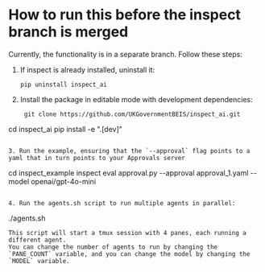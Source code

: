 # How to run this before the inspect branch is merged

Currently, the functionality is in a separate branch. Follow these steps:

1. If inspect is already installed, uninstall it:

   ```
   pip uninstall inspect_ai
   ```

2. Install the package in editable mode with development dependencies:

   ```
    git clone https://github.com/UKGovernmentBEIS/inspect_ai.git
 cd inspect_ai
 pip install -e ".[dev]"
   ```

3. Run the example, ensuring that the `--approval` flag points to a yaml that in turn points to your Approvals server

   ```
   cd inspect_example
   inspect eval approval.py --approval approval_1.yaml --model openai/gpt-4o-mini
   ```

4. Run the agents.sh script to run multiple agents in parallel:

   ```
   ./agents.sh
   ```
This script will start a tmux session with 4 panes, each running a different agent.
You can change the number of agents to run by changing the `PANE_COUNT` variable, and you can change the model by changing the `MODEL` variable. 
